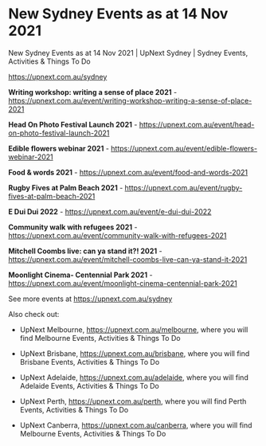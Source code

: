 # New Sydney Events as at 14 Nov 2021
New Sydney Events as at 14 Nov 2021 | UpNext Sydney | Sydney Events, Activities &amp; Things To Do

https://upnext.com.au/sydney


**Writing workshop: writing a sense of place 2021** - https://upnext.com.au/event/writing-workshop-writing-a-sense-of-place-2021

**Head On Photo Festival Launch 2021** - https://upnext.com.au/event/head-on-photo-festival-launch-2021

**Edible flowers webinar 2021** - https://upnext.com.au/event/edible-flowers-webinar-2021

**Food & words 2021** - https://upnext.com.au/event/food-and-words-2021

**Rugby Fives at Palm Beach 2021** - https://upnext.com.au/event/rugby-fives-at-palm-beach-2021

**E Dui Dui 2022** - https://upnext.com.au/event/e-dui-dui-2022

**Community walk with refugees 2021** - https://upnext.com.au/event/community-walk-with-refugees-2021

**Mitchell Coombs live: can ya stand it?! 2021** - https://upnext.com.au/event/mitchell-coombs-live-can-ya-stand-it-2021

**Moonlight Cinema- Centennial Park 2021** - https://upnext.com.au/event/moonlight-cinema-centennial-park-2021



See more events at https://upnext.com.au/sydney


Also check out:

* UpNext Melbourne, https://upnext.com.au/melbourne, where you will find Melbourne Events, Activities & Things To Do

* UpNext Brisbane, https://upnext.com.au/brisbane, where you will find Brisbane Events, Activities & Things To Do

* UpNext Adelaide, https://upnext.com.au/adelaide, where you will find Adelaide Events, Activities & Things To Do

* UpNext Perth, https://upnext.com.au/perth, where you will find Perth Events, Activities & Things To Do

* UpNext Canberra, https://upnext.com.au/canberra, where you will find Melbourne Events, Activities & Things To Do